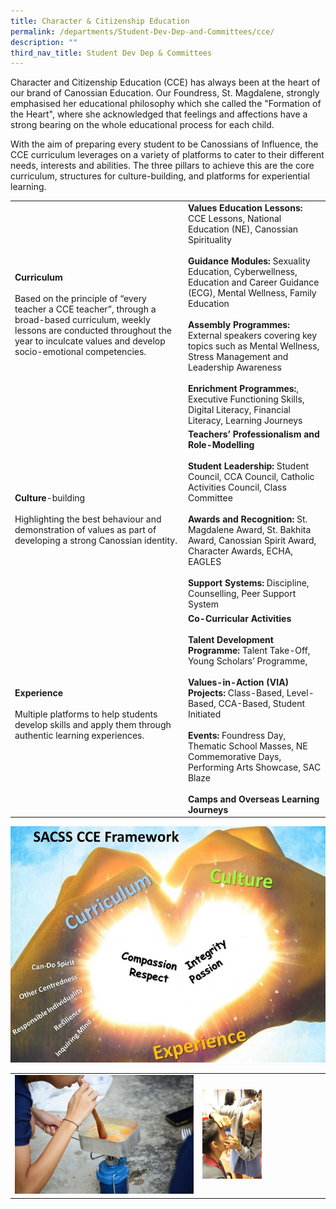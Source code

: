 ```yaml
---
title: Character & Citizenship Education
permalink: /departments/Student-Dev-Dep-and-Committees/cce/
description: ""
third_nav_title: Student Dev Dep & Committees
---
```



Character and Citizenship Education (CCE) has always been at the heart of our brand of Canossian Education. Our Foundress, St. Magdalene, strongly emphasised her educational philosophy which she called the "Formation of the Heart", where she acknowledged that feelings and affections have a strong bearing on the whole educational process for each child.

With the aim of preparing every student to be Canossians of Influence, the CCE curriculum leverages on a variety of platforms to cater to their different needs, interests and abilities. The three pillars to achieve this are the core curriculum, structures for culture-building, and platforms for experiential learning.

|                                                |                      |
|-----------|---------------------------------|
| **Curriculum**<br><br>Based on the principle of “every teacher a CCE teacher”, through a broad-based curriculum, weekly lessons are conducted throughout the year to inculcate values and develop socio-emotional competencies. | **Values Education Lessons:** CCE Lessons, National Education (NE), Canossian Spirituality<br><br>**Guidance Modules:** Sexuality Education, Cyberwellness, Education and Career Guidance (ECG), Mental Wellness, Family Education<br><br>**Assembly Programmes:** External speakers covering key topics such as Mental Wellness, Stress Management and Leadership Awareness <br><br>**Enrichment Programmes:**, Executive Functioning Skills, Digital Literacy, Financial Literacy, Learning Journeys |
| **Culture**-building<br><br>Highlighting the best behaviour and demonstration of values as part of developing a strong Canossian identity.                                                                                      | **Teachers’ Professionalism and Role-Modelling**<br><br>**Student Leadership:** Student Council, CCA Council, Catholic Activities Council, Class Committee<br><br>**Awards and Recognition:** St. Magdalene Award, St. Bakhita Award, Canossian Spirit Award, Character Awards, ECHA, EAGLES <br><br>**Support Systems:**  Discipline, Counselling, Peer Support System                                                                                                                                |
| **Experience**<br><br>Multiple platforms to help students develop skills and apply them through authentic learning experiences.                                                                                                 | **Co-Curricular Activities**<br><br>**Talent Development Programme:** Talent Take-Off, Young Scholars’ Programme, <br><br>**Values-in-Action (VIA) Projects:** Class-Based, Level-Based, CCA-Based, Student Initiated<br><br>**Events:** Foundress Day, Thematic School Masses, NE Commemorative Days, Performing Arts Showcase, SAC Blaze <br><br>**Camps and Overseas Learning Journeys**       |


![](/images/Departments/Student%20Dev%20Dep%20&%20Committees/CCE-Hand.jpg)

|   |   |
|---|---|
|![](/images/Departments/Student%20Dev%20Dep%20&%20Committees/835B8323-1536x1024.jpg)   | <img src="/images/Departments/Student%20Dev%20Dep%20&%20Committees/IMG_0459-scaled-e1631611746770.jpg" style="width:50%">   |